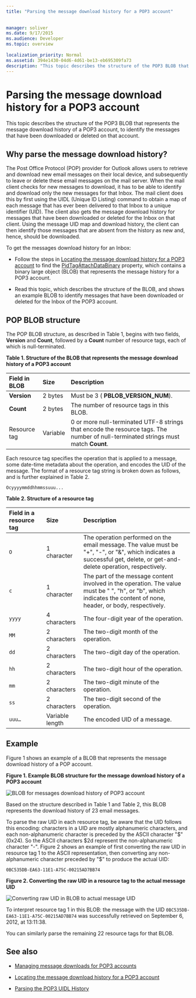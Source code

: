 ```yaml
---
title: "Parsing the message download history for a POP3 account"
 
 
manager: soliver
ms.date: 9/17/2015
ms.audience: Developer
ms.topic: overview
 
localization_priority: Normal
ms.assetid: 394e1430-04d6-4d61-be13-eb695309fa73
description: "This topic describes the structure of the POP3 BLOB that represents the message download history of a POP3 account, to identify the messages that have been downloaded or deleted on that account."
---
```


# Parsing the message download history for a POP3 account

This topic describes the structure of the POP3 BLOB that represents the message download history of a POP3 account, to identify the messages that have been downloaded or deleted on that account.
  
## Why parse the message download history?
<a name="OL15Con_AuxRef_ParsingMsgsHistory_WhyParseHistory"> </a>

The Post Office Protocol (POP) provider for Outlook allows users to retrieve and download new email messages on their local device, and subsequently to leave or delete these email messages on the mail server. When the mail client checks for new messages to download, it has to be able to identify and download only the new messages for that Inbox. The mail client does this by first using the UIDL (Unique ID Listing) command to obtain a map of each message that has ever been delivered to that Inbox to a unique identifier (UID). The client also gets the message download history for messages that have been downloaded or deleted for the Inbox on that client. Using the message UID map and download history, the client can then identify those messages that are absent from the history as new and, hence, should be downloaded.
  
To get the messages download history for an Inbox:
  
- Follow the steps in [Locating the message download history for a POP3 account](locating-the-message-download-history-for-a-pop3-account.md) to find the [PidTagAttachDataBinary](http://msdn.microsoft.com/library/3b0a8b28-863e-4b96-a4c0-fdb8f40555b9%28Office.15%29.aspx) property, which contains a binary large object (BLOB) that represents the message history for a POP3 account. 
    
- Read this topic, which describes the structure of the BLOB, and shows an example BLOB to identify messages that have been downloaded or deleted for the Inbox of the POP3 account.
    
## POP BLOB structure
<a name="OL15Con_AuxRef_ParsingMsgsHistory_BLOBStructure"> </a>

The POP BLOB structure, as described in Table 1, begins with two fields, **Version** and **Count**, followed by a **Count** number of resource tags, each of which is null-terminated. 
  
**Table 1. Structure of the BLOB that represents the message download history of a POP3 account**

|**Field in BLOB**|**Size**|**Description**|
|:-----|:-----|:-----|
|**Version** <br/> |2 bytes  <br/> |Must be 3 ( **PBLOB_VERSION_NUM**).  <br/> |
|**Count** <br/> |2 bytes  <br/> |The number of resource tags in this BLOB.  <br/> |
|Resource tag  <br/> |Variable  <br/> |0 or more null-terminated UTF-8 strings that encode the resource tags. The number of null-terminated strings must match **Count**.  <br/> |
   
Each resource tag specifies the operation that is applied to a message, some date-time metadata about the operation, and encodes the UID of the message. The format of a resource tag string is broken down as follows, and is further explained in Table 2. 
  
 `Ocyyyymmddhhmmssuuu...`
  
**Table 2. Structure of a resource tag**

|**Field in a resource tag**|**Size**|**Description**|
|:-----|:-----|:-----|
| `O` <br/> |1 character  <br/> |The operation performed on the email message. The value must be "+", "-", or "&amp;", which indicates a successful get, delete, or get-and-delete operation, respectively.  <br/> |
| `c` <br/> |1 character  <br/> |The part of the message content involved in the operation. The value must be " ", "h", or "b", which indicates the content of none, header, or body, respectively.  <br/> |
| `yyyy` <br/> |4 characters  <br/> |The four-digit year of the operation.  <br/> |
| `MM` <br/> |2 characters  <br/> |The two-digit month of the operation.  <br/> |
| `dd` <br/> |2 characters  <br/> |The two-digit day of the operation.  <br/> |
| `hh` <br/> |2 characters  <br/> |The two-digit hour of the operation.  <br/> |
| `mm` <br/> |2 characters  <br/> |The two-digit minute of the operation.  <br/> |
| `ss` <br/> |2 characters  <br/> |The two-digit second of the operation.  <br/> |
| `uuu…` <br/> |Variable length  <br/> |The encoded UID of a message.  <br/> |
   
## Example
<a name="OL15Con_AuxRef_ParsingMsgsHistory_Example"> </a>

Figure 1 shows an example of a BLOB that represents the message download history of a POP account. 
  
**Figure 1. Example BLOB structure for the message download history of a POP3 account**

![BLOB for messages download history of POP3 account](media/OL15Con_AuxRef_ParsingMsgsHistory_Blob.gif)
  
Based on the structure described in Table 1 and Table 2, this BLOB represents the download history of 23 email messages.
  
To parse the raw UID in each resource tag, be aware that the UID follows this encoding: characters in a UID are mostly alphanumeric characters, and each non-alphanumeric character is preceded by the ASCII character "$" (0x24). So the ASCII characters $2d represent the non-alphanumeric character "-". Figure 2 shows an example of first converting the raw UID in resource tag 1 to the ASCII representation, then converting any non-alphanumeric character preceded by "$" to produce the actual UID:
  
 `0BC535DB-EA63-11E1-A75C-00215AD7BB74`
  
**Figure 2. Converting the raw UID in a resource tag to the actual message UID**

![Converting raw UID in BLOB to actual message UID](media/OL15Con_AuxRef_ParsingMsgsHistory_BlobRscTag.gif)
  
To interpret resource tag 1 in this BLOB: the message with the UID  `0BC535DB-EA63-11E1-A75C-00215AD7BB74` was successfully retrieved on September 6, 2012, at 13:11:38. 
  
You can similarly parse the remaining 22 resource tags for that BLOB.
  
## See also
<a name="OL15Con_AuxRef_ParsingMsgsHistory_AdditionalRsc"> </a>

- [Managing message downloads for POP3 accounts](managing-message-downloads-for-pop3-accounts.md)
    
- [Locating the message download history for a POP3 account](locating-the-message-download-history-for-a-pop3-account.md)
    
- [Parsing the POP3 UIDL History](http://blogs.msdn.com/b/stephen_griffin/archive/2012/12/04/parsing-the-pop3-uidl-history.aspx)
    

